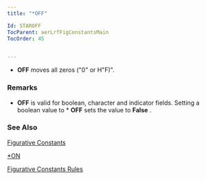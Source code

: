 ```yaml
---
title: "*OFF"

Id: STAROFF
TocParent: aerLrfFigConstantsMain
TocOrder: 45


---
```


* **OFF** moves all zeros ("0" or H"F)". 

### Remarks
* **OFF** is valid for boolean, character and indicator fields. Setting a boolean value to * **OFF** sets the value to **False** . 

### See Also
[Figurative Constants](aerLrfFigConstantsMain.html)

[*ON](STARON.html)

[Figurative Constants Rules](Fig_Constants_Rules.html) 
